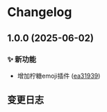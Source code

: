 # Changelog

## 1.0.0 (2025-06-02)


### ✨ 新功能

* 增加柠糖emoji插件 ([ea31939](https://github.com/CandriaJS/emojimix-plugin/commit/ea31939cf263a95d614905b9ddfaab059299e7ac))

## 变更日志
